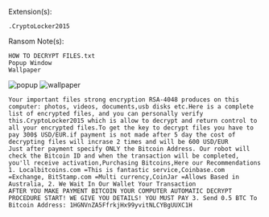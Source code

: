 Extension(s): 
```
.CryptoLocker2015
```
Ransom Note(s): 
```
HOW TO DECRYPT FILES.txt
Popup Window
Wallpaper
```
![popup](https://github.com/user-attachments/assets/de53421f-786f-4117-95ac-c06e3f814020)
![wallpaper](https://github.com/user-attachments/assets/3a2153ef-e05e-48e7-bdbb-53b1661e98fb)
```
Your important files strong encryption RSA-4048 produces on this computer: photos, videos, documents,usb disks etc.Here is a complete list of encrypted files, and you can personally verify this.CryptoLocker2015 which is allow to decrypt and return control to all your encrypted files.To get the key to decrypt files you have to pay 300$ USD/EUR.if payment is not made after 5 day the cost of decrypting files will incrase 2 times and will be 600 USD/EUR
Just after payment specify ONLY the Bitcoin Address. Our robot will check the Bitcoin ID and when the transaction will be completed, you'll receive activation,Purchasing Bitcoins,Here our Recommendations 1. Localbitcoins.com =This is fantastic service,Coinbase.com =Exchange, BitStamp.com =Multi currency,CoinJar =Allows Based in Australia, 2. We Wait In Our Wallet Your Transaction
AFTER YOU MAKE PAYMENT BITCOIN YOUR COMPUTER AUTOMATIC DECRYPT PROCEDURE START! WE GIVE YOU DETAILS! YOU MUST PAY 3. Send 0.5 BTC To Bitcoin Address: 1HGNVnZA5FfrkjHx99yvitNLCYBgUUXC1H
```
